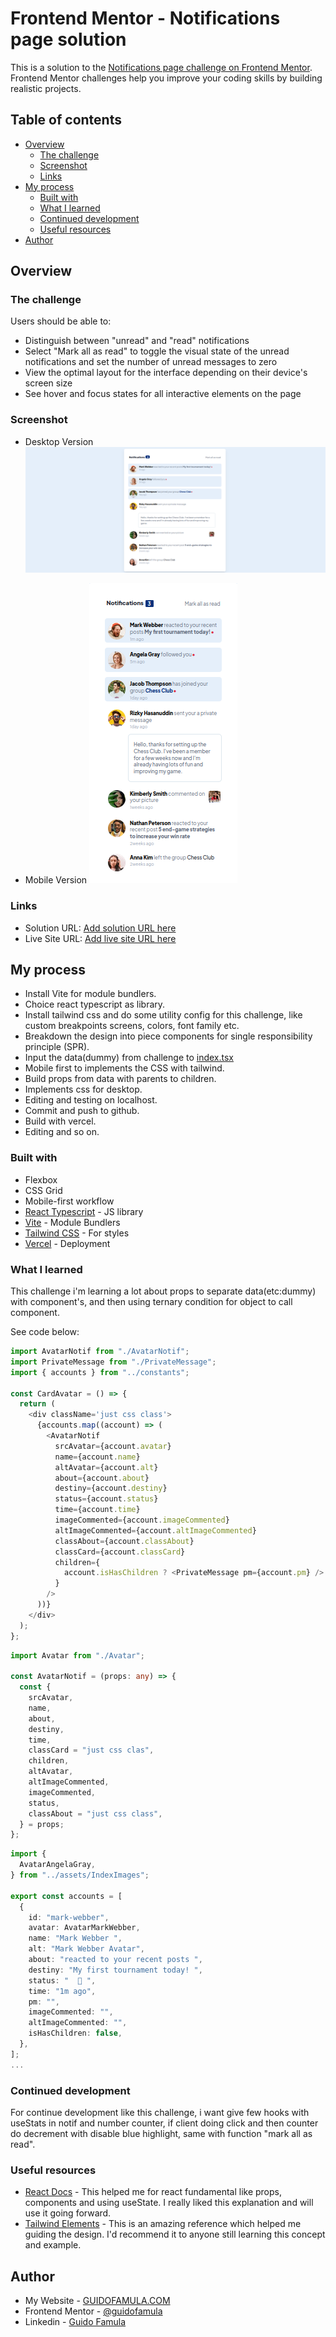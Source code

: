 # Frontend Mentor - Notifications page solution

This is a solution to the [Notifications page challenge on Frontend Mentor](https://www.frontendmentor.io/challenges/notifications-page-DqK5QAmKbC). Frontend Mentor challenges help you improve your coding skills by building realistic projects.

## Table of contents

- [Overview](#overview)
  - [The challenge](#the-challenge)
  - [Screenshot](#screenshot)
  - [Links](#links)
- [My process](#my-process)
  - [Built with](#built-with)
  - [What I learned](#what-i-learned)
  - [Continued development](#continued-development)
  - [Useful resources](#useful-resources)
- [Author](#author)

## Overview

### The challenge

Users should be able to:

- Distinguish between "unread" and "read" notifications
- Select "Mark all as read" to toggle the visual state of the unread notifications and set the number of unread messages to zero
- View the optimal layout for the interface depending on their device's screen size
- See hover and focus states for all interactive elements on the page

### Screenshot

- Desktop Version ![Desktop Version](./src/assets/screenshots/notifications-page-desktop.png)

- Mobile Version ![Mobile Version](./src/assets/screenshots/notifications-page-mobile.png)

### Links

- Solution URL: [Add solution URL here](https://your-solution-url.com)
- Live Site URL: [Add live site URL here](https://your-live-site-url.com)

## My process

- Install Vite for module bundlers.
- Choice react typescript as library.
- Install tailwind css and do some utility config for this challenge, like custom breakpoints screens, colors, font family etc.
- Breakdown the design into piece components for single responsibility principle (SPR).
- Input the data(dummy) from challenge to [index.tsx](./src/constants/index.tsx)
- Mobile first to implements the CSS with tailwind.
- Build props from data with parents to children.
- Implements css for desktop.
- Editing and testing on localhost.
- Commit and push to github.
- Build with vercel.
- Editing and so on.

### Built with

- Flexbox
- CSS Grid
- Mobile-first workflow
- [React Typescript](https://reactjs.org/) - JS library
- [Vite](https://nextjs.org/) - Module Bundlers
- [Tailwind CSS](https://tailwindcss.com/) - For styles
- [Vercel](https://vercel.com) - Deployment

### What I learned

This challenge i'm learning a lot about props to separate data(etc:dummy) with component's, and then using ternary condition for object to call component.

See code below:

```typescript
import AvatarNotif from "./AvatarNotif";
import PrivateMessage from "./PrivateMessage";
import { accounts } from "../constants";

const CardAvatar = () => {
  return (
    <div className='just css class'>
      {accounts.map((account) => (
        <AvatarNotif
          srcAvatar={account.avatar}
          name={account.name}
          altAvatar={account.alt}
          about={account.about}
          destiny={account.destiny}
          status={account.status}
          time={account.time}
          imageCommented={account.imageCommented}
          altImageCommented={account.altImageCommented}
          classAbout={account.classAbout}
          classCard={account.classCard}
          children={
            account.isHasChildren ? <PrivateMessage pm={account.pm} /> : ""
          }
        />
      ))}
    </div>
  );
};
```

```typescript
import Avatar from "./Avatar";

const AvatarNotif = (props: any) => {
  const {
    srcAvatar,
    name,
    about,
    destiny,
    time,
    classCard = "just css clas",
    children,
    altAvatar,
    altImageCommented,
    imageCommented,
    status,
    classAbout = "just css class",
  } = props;
};
```

```typescript
import {
  AvatarAngelaGray,
} from "../assets/IndexImages";

export const accounts = [
  {
    id: "mark-webber",
    avatar: AvatarMarkWebber,
    name: "Mark Webber ",
    alt: "Mark Webber Avatar",
    about: "reacted to your recent posts ",
    destiny: "My first tournament today! ",
    status: "  🔴 ",
    time: "1m ago",
    pm: "",
    imageCommented: "",
    altImageCommented: "",
    isHasChildren: false,
  },
];
...
```

### Continued development

For continue development like this challenge, i want give few hooks with useStats in notif and number counter, if client doing click and then counter do decrement with disable blue highlight, same with function "mark all as read".

### Useful resources

- [React Docs](https://beta.reactjs.org/) - This helped me for react fundamental like props, components and using useState. I really liked this explanation and will use it going forward.
- [Tailwind Elements](https://tailwind-elements.com) - This is an amazing reference which helped me guiding the design. I'd recommend it to anyone still learning this concept and example.

## Author

- My Website - [GUIDOFAMULA.COM](https://guidofamula.com)
- Frontend Mentor - [@guidofamula](https://www.frontendmentor.io/profile/guidofamula)
- Linkedin - [Guido Famula](https://www.linkedin.com/in/guido-famula/)
